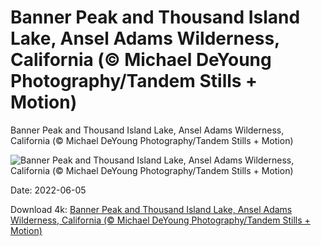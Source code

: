# Banner Peak and Thousand Island Lake, Ansel Adams Wilderness, California (© Michael DeYoung Photography/Tandem Stills + Motion)

Banner Peak and Thousand Island Lake, Ansel Adams Wilderness, California (© Michael DeYoung Photography/Tandem Stills + Motion)

![Banner Peak and Thousand Island Lake, Ansel Adams Wilderness, California (© Michael DeYoung Photography/Tandem Stills + Motion)](https://bing.com/th?id=OHR.BannerPeak_EN-US6694457913_UHD.jpg&w=1024&h=576)

Date: 2022-06-05

Download 4k: [Banner Peak and Thousand Island Lake, Ansel Adams Wilderness, California (© Michael DeYoung Photography/Tandem Stills + Motion)](https://bing.com/th?id=OHR.BannerPeak_EN-US6694457913_UHD.jpg)

